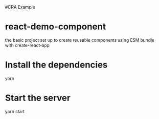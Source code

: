 #CRA Example
# react-demo-component

the basic project set up to create reusable components using ESM bundle
with create-react-app

# Install the dependencies
yarn

# Start the server
yarn start
